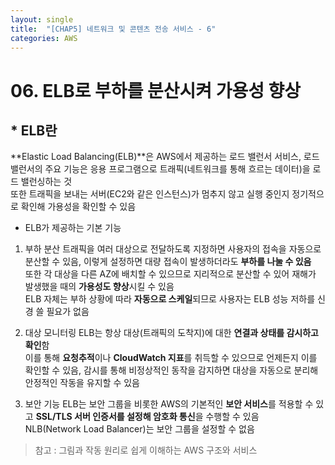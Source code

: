 ```yaml
---
layout: single
title:  "[CHAP5] 네트워크 및 콘텐츠 전송 서비스 - 6"
categories: AWS
---
```


# 06. ELB로 부하를 분산시켜 가용성 향상

## * ELB란

**Elastic Load Balancing(ELB)**은 AWS에서 제공하는 로드 밸런서 서비스, 로드 밸런서의 주요 기능은 응용 프로그램으로 트래픽(네트워크를 통해 흐르는 데이터)을 로드 밸런싱하는 것  
또한 트래픽을 보내는 서버(EC2와 같은 인스턴스)가 멈추지 않고 실행 중인지 정기적으로 확인해 가용성을 확인할 수 있음  

* ELB가 제공하는 기본 기능

1. 부하 분산
트래픽을 여러 대상으로 전달하도록 지정하면 사용자의 접속을 자동으로 분산할 수 있음, 이렇게 설정하면 대량 접속이 발생하더라도 **부하를 나눌 수 있음**  
또한 각 대상을 다른 AZ에 배치할 수 있으므로 지리적으로 분산할 수 있어 재해가 발생했을 때의 **가용성도 향상**시킬 수 있음  
ELB 자체는 부하 상황에 따라 **자동으로 스케일**되므로 사용자는 ELB 성능 저하를 신경 쓸 필요가 없음  

2. 대상 모니터링
ELB는 항상 대상(트래픽의 도착지)에 대한 **연결과 상태를 감시하고 확인**함  
이를 통해 **요청추적**이나 **CloudWatch 지표**를 취득할 수 있으므로 언제든지 이를 확인할 수 있음, 감시를 통해 비정상적인 동작을 감지하면 대상을 자동으로 분리해 안정적인 작동을 유지할 수 있음  

3. 보안 기능
ELB는 보안 그룹을 비롯한 AWS의 기본적인 **보안 서비스**를 적용할 수 있고 **SSL/TLS 서버 인증서를 설정해 암호화 통신**을 수행할 수 있음  
NLB(Network Load Balancer)는 보안 그룹을 설정할 수 없음  



> 참고 : 그림과 작동 원리로 쉽게 이해하는 AWS 구조와 서비스